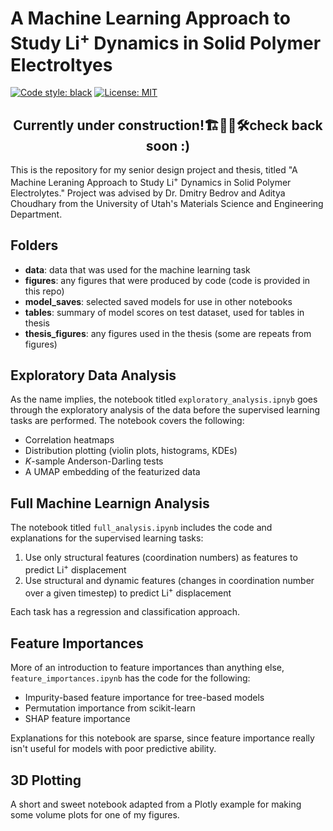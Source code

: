 # A Machine Learning Approach to Study Li<sup>+</sup> Dynamics in Solid Polymer Electroltyes
[![Code style: black](https://img.shields.io/badge/code%20style-black-000000.svg)](https://github.com/psf/black)
[![License: MIT](https://img.shields.io/badge/License-MIT-yellow.svg)](https://opensource.org/licenses/MIT)

<h2 align="center">Currently under construction!🏗️👷🚧🛠️check back soon :)</h2>

This is the repository for my senior design project and thesis, titled "A Machine Leraning Approach to Study Li<sup>+</sup> Dynamics in Solid Polymer Electrolytes." Project was advised by Dr. Dmitry Bedrov and Aditya Choudhary from the University of Utah's Materials Science and Engineering Department.

## Folders
- **data**: data that was used for the machine learning task
- **figures**: any figures that were produced by code (code is provided in this repo)
- **model_saves**: selected saved models for use in other notebooks
- **tables**: summary of model scores on test dataset, used for tables in thesis
- **thesis_figures**: any figures used in the thesis (some are repeats from figures)

## Exploratory Data Analysis

As the name implies, the notebook titled `exploratory_analysis.ipnyb` goes through the exploratory analysis of the data before the supervised learning tasks are performed. The notebook covers the following:
- Correlation heatmaps
- Distribution plotting (violin plots, histograms, KDEs)
- *K*-sample Anderson-Darling tests
- A UMAP embedding of the featurized data

## Full Machine Learnign Analysis

The notebook titled `full_analysis.ipynb` includes the code and explanations for the supervised learning tasks:

1. Use only structural features (coordination numbers) as features to predict Li<sup>+</sup> displacement
2. Use structural and dynamic features (changes in coordination number over a given timestep) to predict Li<sup>+</sup> displacement

Each task has a regression and classification approach.

## Feature Importances

More of an introduction to feature importances than anything else, `feature_importances.ipynb` has the code for the following:

- Impurity-based feature importance for tree-based models
- Permutation importance from scikit-learn
- SHAP feature importance

Explanations for this notebook are sparse, since feature importance really isn't useful for models with poor predictive ability.

## 3D Plotting

A short and sweet notebook adapted from a Plotly example for making some volume plots for one of my figures.

